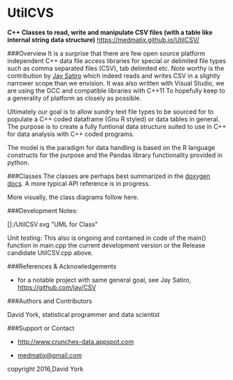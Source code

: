 # UtilCVS
__C++ Classes to read, write and manipulate CSV files (with a table like internal string data structure)__
https://medmatix.github.io/UtilCSV/ 

###Overview
It is a surprise that there are few open source platform independent C++ data file access libraries for special or delimited file types such as comma separated files (CSV), tab delimited etc. Note worthy is the contribution by [Jay Satiro](https://github.com/jay/CSV) which indeed reads and writes CSV in a slightly narrower scope than we envision. It was also written with Visual Studio, we are using the GCC and compatible libraries with C++11 To hopefully keep to a generality of platform as closely as possible.

Ultimately our goal is to allow sundry text file types to be sourced for to populate a C++ coded dataframe (Gnu R styled) or data tables in general. The purpose is to create a fully funtional data structure suited to use in C++ for data analysis with C++ coded programs. 

The model is the paradigm for data handling is based on the R language constructs for the purpose and the Pandas library functionality provided in python. 
  
###Classes
The classes are perhaps best summarized in the [doxygen docs](https://medmatix.github.io/UtilCSV/docs/html/). A more typical API reference is in progress.

More visually, the class diagrams follow here.

  
###Development
Notes:


[]:/UtilCSV.svg "UML for Class"
  
Unit testing:
This also is ongoing and contained in code of the main() function in main.cpp the current development version or the Release candidate UtilCSV.cpp above.
  
###References & Acknowledgements
 - for a notable project with same general goal, see Jay Satiro, https://github.com/jay/CSV 

  
  
###Authors and Contributors
  
David York, statistical programmer and data scientist
  
  
  
###Support or Contact
  
 - http://www.crunches-data.appspot.com
  
 - medmatix@gmail.com
  
copyright 2016,David York
